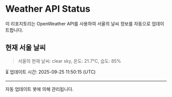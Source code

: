 
# Weather API Status

이 리포지토리는 OpenWeather API를 사용하여 서울의 날씨 정보를 자동으로 업데이트합니다.

## 현재 서울 날씨
> 서울의 현재 날씨: clear sky, 온도: 21.7°C, 습도: 85%

⏳ 업데이트 시간: 2025-09-25 11:50:15 (UTC)

---
자동 업데이트 봇에 의해 관리됩니다.
